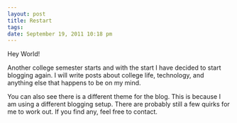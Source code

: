 ```yaml
--- 
layout: post
title: Restart
tags: 
date: September 19, 2011 10:18 pm
---
```

Hey World!

Another college semester starts and with the start I have decided to start blogging again. I will write posts about college life, technology, and anything else that happens to be on my mind.

You can also see there is a different theme for the blog. This is because I am using a different blogging setup. There are probably still a few quirks for me to work out. If you find any, feel free to contact.